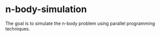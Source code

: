 # n-body-simulation
The goal is to simulate the n-body problem using parallel programming techniques.

